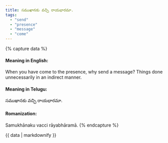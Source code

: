 ```yaml
---
title: సముఖానకు వచ్చి రాయభారమా.
tags:
  - "send"
  - "presence"
  - "message"
  - "come"
---
```


{% capture data %}
#### Meaning in English:
When you have come to the presence, why send a message?
Things done unnecessarily in an indirect manner.

#### Meaning in Telugu:
సముఖానకు వచ్చి రాయభారమా.

#### Romanization:
Samukhānaku vacci rāyabhāramā.
{% endcapture %}

{{ data | markdownify }}

